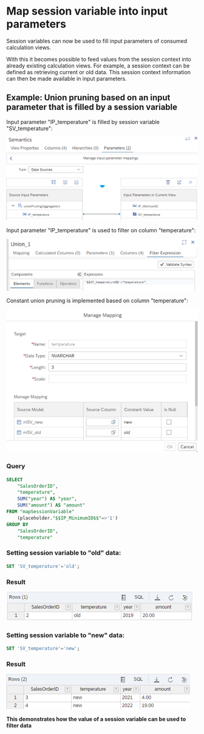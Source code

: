 # Map session variable into input parameters

Session variables can now be used to fill input parameters of consumed calculation views.


With this it becomes possible to feed values from the session context into already existing calculation views. For example, a session context can be defined as retrieving current or old data. This session context information can then be made available in input parameters.



## Example: Union pruning based on an input parameter that is filled by a session variable


Input parameter "IP_temperature" is filled by session variable "SV_temperature":

![map session variable](./screenshots/mapSessionVariable.png)


Input parameter "IP_temperature" is used to filter on column "temperature":

![filter on union pruning column](./screenshots/filterOnUnionPruningColumn.png)

Constant union pruning is implemented based on column "temperature":

![mapping for union pruning](./screenshots/unionPruningMapping.png)


### Query
```SQL
SELECT 
	"SalesOrderID",
	"temperature",
	SUM("year") AS "year",
	SUM("amount") AS "amount"
FROM "mapSessionVariable"
	(placeholder."$$IP_MinimumID$$"=>'1')
GROUP BY 
	"SalesOrderID", 
	"temperature"
```

### Setting session variable to "old" data:

```SQL
SET 'SV_temperature'='old';
```
### Result
![old data](./screenshots/sessionVariableResultOld.png)



### Setting session variable to "new" data:

```SQL
SET 'SV_temperature'='new';
```

### Result
![new data](./screenshots/sessionVariableResultNew.png)

**This demonstrates how the value of a session variable can be used to filter data**

